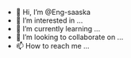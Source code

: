 - 👋 Hi, I’m @Eng-saaska
- 👀 I’m interested in ...
- 🌱 I’m currently learning ...
- 💞️ I’m looking to collaborate on ...
- 📫 How to reach me ...

<!---
Eng-saaska/Eng-saaska is a ✨ special ✨ repository because its `README.md` (this file) appears on your GitHub profile.
You can click the Preview link to take a look at your changes.
--->
